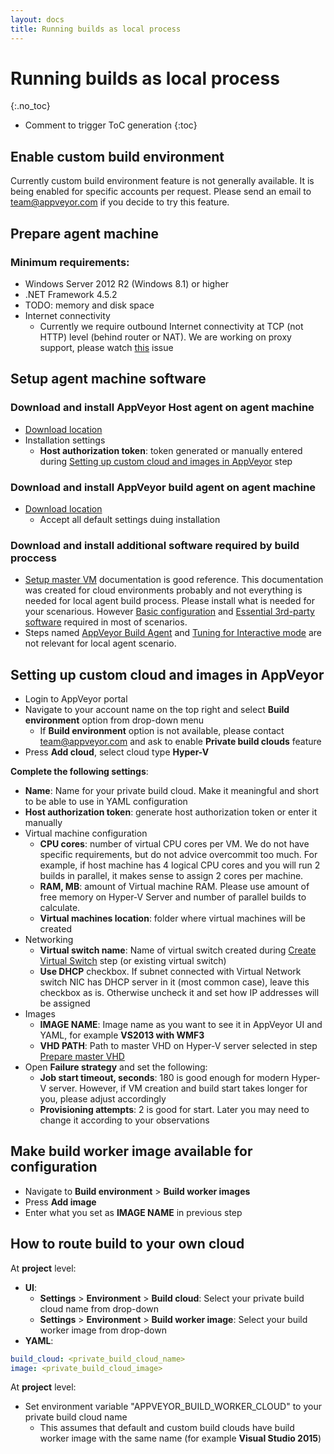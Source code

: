 ```yaml
---
layout: docs
title: Running builds as local process
---
```


<!-- markdownlint-disable MD022 MD032 -->
# Running builds as local process
{:.no_toc}

* Comment to trigger ToC generation
{:toc}
<!-- markdownlint-enable MD022 MD032 -->

## Enable custom build environment

Currently custom build environment feature is not generally available. It is being enabled for specific accounts per request. Please send an email to [team@appveyor.com](mailto:team@appveyor.com) if you decide to try this feature.

## Prepare agent machine

### Minimum requirements:

* Windows Server 2012 R2 (Windows 8.1) or higher
* .NET Framework 4.5.2
* TODO: memory and disk space
* Internet connectivity
    * Currently we require outbound Internet connectivity at TCP (not HTTP) level (behind router or NAT). We are working on proxy support, please watch [this](https://github.com/appveyor/ci/issues/1303) issue

## Setup agent machine software

### Download and install AppVeyor Host agent on agent machine

* [Download location](https://www.appveyor.com/downloads/host-agent/latest/AppveyorHostAgent.msi)
* Installation settings
    * **Host authorization token**: token generated or manually entered during [Setting up custom cloud and images in AppVeyor](/docs/enterprise/running-builds-as-local-process/#setting-up-custom-cloud-and-images-in-appveyor) step

### Download and install AppVeyor build agent on agent machine

* [Download location](http://www.appveyor.com/downloads/build-agent/latest/AppveyorBuildAgent.msi)
    * Accept all default settings duing installation    

### Download and install additional software required by build proccess
* [Setup master VM](/docs/enterprise/setup-master-vm/) documentation is good reference. This documentation was created for cloud environments probably and not everything is needed for local agent build process. Please install what is needed for your scenarious. However [Basic configuration](/docs/enterprise/setup-master-vm/#basic-configuration) and [Essential 3rd-party software](/docs/enterprise/setup-master-vm/#essential-3rd-party-software) required in most of scenarios.
* Steps named [AppVeyor Build Agent](/docs/enterprise/setup-master-vm/#appveyor-build-agent) and [Tuning for Interactive mode](/docs/enterprise/setup-master-vm/#tuning-for-interactive-mode) are not relevant for local agent scenario.


## Setting up custom cloud and images in AppVeyor

* Login to AppVeyor portal
* Navigate to your account name on the top right and select **Build environment** option from drop-down menu
    * If **Build environment** option is not available, please contact [team@appveyor.com](mailto:team@appveyor.com) and ask to enable **Private build clouds** feature
* Press **Add cloud**, select cloud type **Hyper-V**

**Complete the following settings**:

* **Name**: Name for your private build cloud. Make it meaningful and short to be able to use in YAML configuration
* **Host authorization token**: generate host authorization token or enter it manually
* Virtual machine configuration
    * **CPU cores**: number of virtual CPU cores per VM. We do not have specific requirements, but do not advice overcommit too much. For example, if host machine has 4 logical CPU cores and you will run 2 builds in parallel, it makes sense to assign 2 cores per machine.
    * **RAM, MB**: amount of Virtual machine RAM. Please use amount of free memory on Hyper-V Server and number of parallel builds to calculate.
    * **Virtual machines location**: folder where virtual machines will be created
* Networking
    * **Virtual switch name**: Name of virtual switch created during [Create Virtual Switch](/docs/enterprise/running-builds-on-hyper-v/#create-virtual-switch) step (or existing virtual switch)
    * **Use DHCP** checkbox. If subnet connected with Virtual Network switch NIC has DHCP server in it (most common case), leave this checkbox as is. Otherwise uncheck it and set how IP addresses will be assigned
* Images
    * **IMAGE NAME**: Image name as you want to see it in AppVeyor UI and YAML, for example **VS2013 with WMF3**
    * **VHD PATH**: Path to master VHD on Hyper-V server selected in step [Prepare master VHD](/docs/enterprise/running-builds-on-hyper-v/#prepare-master-vhd)
* Open **Failure strategy** and set the following:
    * **Job start timeout, seconds**: 180 is good enough for modern Hyper-V server. However, if VM creation and build start takes longer for you, please adjust accordingly
    * **Provisioning attempts**: 2 is good for start. Later you may need to change it according to your observations

## Make build worker image available for configuration

* Navigate to **Build environment** > **Build worker images**
* Press **Add image**
* Enter what you set as **IMAGE NAME** in previous step


## How to route build to your own cloud

At **project** level:

* **UI**:
    * **Settings** > **Environment** > **Build cloud**: Select your private build cloud name from drop-down
    * **Settings** > **Environment** > **Build worker image**: Select your build worker image from drop-down
* **YAML**:

```yaml
build_cloud: <private_build_cloud_name>
image: <private_build_cloud_image>
```

At **project** level:

* Set environment variable "APPVEYOR_BUILD_WORKER_CLOUD" to your private build cloud name
    * This assumes that default and custom build clouds have build worker image with the same name (for example **Visual Studio 2015**)
